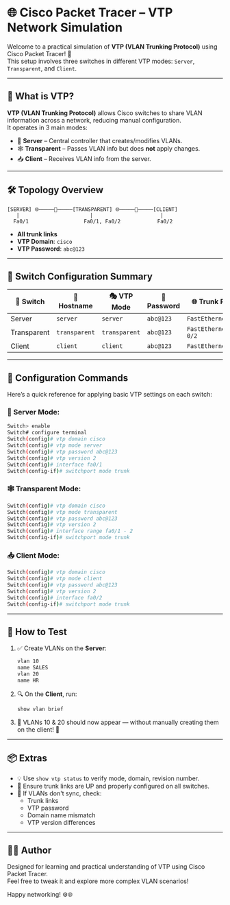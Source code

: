 # 🌐 Cisco Packet Tracer – VTP Network Simulation

Welcome to a practical simulation of **VTP (VLAN Trunking Protocol)** using Cisco Packet Tracer! 🚀  
This setup involves three switches in different VTP modes: `Server`, `Transparent`, and `Client`.

---

## 🧠 What is VTP?

**VTP (VLAN Trunking Protocol)** allows Cisco switches to share VLAN information across a network, reducing manual configuration.  
It operates in 3 main modes:

- 🧭 **Server** – Central controller that creates/modifies VLANs.
- 🕸️ **Transparent** – Passes VLAN info but does **not** apply changes.
- 📥 **Client** – Receives VLAN info from the server.

---

## 🛠️ Topology Overview

```
[SERVER] 🌐─────📶─────[TRANSPARENT] 🌐─────📶─────[CLIENT]
   |                       |                      |
  Fa0/1                  Fa0/1, Fa0/2            Fa0/2
```

- **All trunk links**
- **VTP Domain**: `cisco`
- **VTP Password**: `abc@123`

---

## 🔧 Switch Configuration Summary

| 🔗 Switch      | 🧱 Hostname    | 🎭 VTP Mode   | 🔐 Password  | 🌐 Trunk Ports         |
|---------------|----------------|---------------|--------------|------------------------|
| Server        | `server`       | `server`      | `abc@123`    | `FastEthernet0/1`      |
| Transparent   | `transparent`  | `transparent` | `abc@123`    | `FastEthernet0/1, 0/2` |
| Client        | `client`       | `client`      | `abc@123`    | `FastEthernet0/2`      |

---

## 📝 Configuration Commands

Here’s a quick reference for applying basic VTP settings on each switch:

### 🧭 Server Mode:
```bash
Switch> enable
Switch# configure terminal
Switch(config)# vtp domain cisco
Switch(config)# vtp mode server
Switch(config)# vtp password abc@123
Switch(config)# vtp version 2
Switch(config)# interface fa0/1
Switch(config-if)# switchport mode trunk
```

### 🕸️ Transparent Mode:
```bash
Switch(config)# vtp domain cisco
Switch(config)# vtp mode transparent
Switch(config)# vtp password abc@123
Switch(config)# vtp version 2
Switch(config)# interface range fa0/1 - 2
Switch(config-if)# switchport mode trunk
```

### 📥 Client Mode:
```bash
Switch(config)# vtp domain cisco
Switch(config)# vtp mode client
Switch(config)# vtp password abc@123
Switch(config)# vtp version 2
Switch(config)# interface fa0/2
Switch(config-if)# switchport mode trunk
```

---

## 📡 How to Test

1. ✅ Create VLANs on the **Server**:
   ```bash
   vlan 10
   name SALES
   vlan 20
   name HR
   ```

2. 🔍 On the **Client**, run:
   ```bash
   show vlan brief
   ```

3. 🧪 VLANs 10 & 20 should now appear — without manually creating them on the client! 🎉

---

## 📦 Extras

- 💡 Use `show vtp status` to verify mode, domain, revision number.
- 🔧 Ensure trunk links are UP and properly configured on all switches.
- 🧯 If VLANs don't sync, check:
  - Trunk links
  - VTP password
  - Domain name mismatch
  - VTP version differences

---

## 👨‍💻 Author

Designed for learning and practical understanding of VTP using Cisco Packet Tracer.  
Feel free to tweak it and explore more complex VLAN scenarios!

Happy networking! ⚙️🌐
